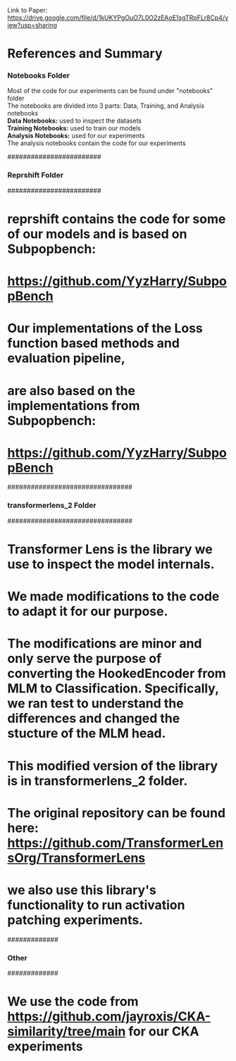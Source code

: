 Link to Paper: https://drive.google.com/file/d/1kUKYPgOuO7L0O2zEAoE1sgTRpFLr8Cp4/view?usp=sharing

# References and Summary
### Notebooks Folder
Most of the code for our experiments can be found under "notebooks" folder <br>
The notebooks are divided into 3 parts: Data, Training, and Analysis notebooks <br>
**Data Notebooks:**  used to inspect the datasets <br>
**Training Notebooks:** used to train our models <br>
**Analysis Notebooks:** used for our experiments <br>
The analysis notebooks contain the code for our experiments <br>

########################
### Reprshift Folder ###
########################
# reprshift contains the code for some of our models and is based on Subpopbench:
# https://github.com/YyzHarry/SubpopBench
# Our implementations of the Loss function based methods and evaluation pipeline,
# are also based on the implementations from Subpopbench:  
# https://github.com/YyzHarry/SubpopBench

################################
### transformerlens_2 Folder ###
################################
# Transformer Lens is the library we use to inspect the model internals.
# We made modifications to the code to adapt it for our purpose.
# The modifications are minor and only serve the purpose of converting the HookedEncoder from MLM to Classification. Specifically, we ran test to understand the differences and changed the stucture of the MLM head.
# This modified version of the library is in transformerlens_2 folder. 
# The original repository can be found here: https://github.com/TransformerLensOrg/TransformerLens
# we also use this library's functionality to run activation patching experiments. 

#############
### Other ###
#############
# We use the code from https://github.com/jayroxis/CKA-similarity/tree/main for our CKA experiments
